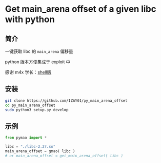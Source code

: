 # Get main_arena offset of a given libc with python 

##

## 简介

一键获取 libc 的 `main_arena` 偏移量

python 版本方便集成于 exploit 中

感谢 m4x 学长：[shell版](https://github.com/bash-c/main_arena_offset)

##

## 安装

```sh
git clone https://github.com/IZAY01/py_main_arena_offset
cd py_main_arena_offset
sudo python3 setup.py develop
```

## 

## 示例

```python
from pymao import *

libc = "./libc-2.27.so"
main_arena_offset = gmao( libc )
# or main_arena_offset = get_main_arena_offset( libc ) 
```

